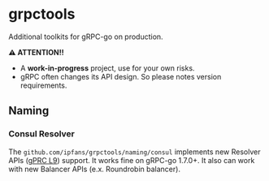 # grpctools
Additional toolkits for gRPC-go on production.

**⚠️ ATTENTION!!**

* A __work-in-progress__ project, use for your own risks.
* gRPC often changes its API design. So please notes version requirements.

## Naming

### Consul Resolver

The `github.com/ipfans/grpctools/naming/consul` implements new Resolver APIs ([gPRC L9](https://github.com/grpc/proposal/pull/30)) support. It works fine on gRPC-go 1.7.0+. It also can work with new Balancer APIs (e.x. Roundrobin balancer).
